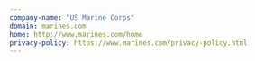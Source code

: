 ```yaml
---
company-name: "US Marine Corps"
domain: marines.com
home: http://www.marines.com/home
privacy-policy: https://www.marines.com/privacy-policy.html
---
```




